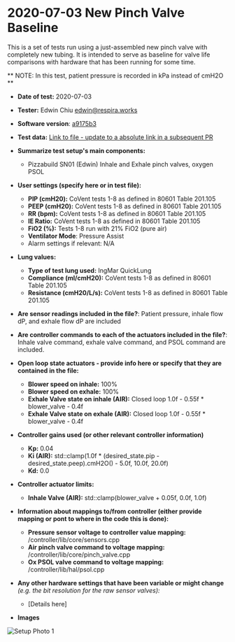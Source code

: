 # 2020-07-03 New Pinch Valve Baseline

This is a set of tests run using a just-assembled new pinch valve with completely new tubing.  It is intended to serve as baseline for valve life comparisons with hardware that has been running for some time.

** NOTE: In this test, patient pressure is recorded in kPa instead of cmH2O **

* **Date of test:** 2020-07-03

* **Tester:** Edwin Chiu edwin@respira.works

* **Software version**: [a9175b3](https://github.com/RespiraWorks/Ventilator/commit/a9175b35f3580fbd728a8149b355841b48c7dc06)

* **Test data:** [Link to file - update to a absolute link in a subsequent PR](/)

* **Summarize test setup's main components:**
  * Pizzabuild SN01 (Edwin) Inhale and Exhale pinch valves, oxygen PSOL

* **User settings (specify here or in test file):**
    * **PIP (cmH20):** CoVent tests 1-8 as defined in 80601 Table 201.105
    * **PEEP (cmH20):** CoVent tests 1-8 as defined in 80601 Table 201.105
    * **RR (bpm):** CoVent tests 1-8 as defined in 80601 Table 201.105
    * **IE Ratio:** CoVent tests 1-8 as defined in 80601 Table 201.105
    * **FiO2 (%):** Tests 1-8 run with 21% FiO2 (pure air)
    * **Ventilator Mode**: Pressure Assist
    * Alarm settings if relevant: N/A

* **Lung values:**
    * **Type of test lung used:** IngMar QuickLung
    * **Compliance (ml/cmH20):** CoVent tests 1-8 as defined in 80601 Table 201.105
    * **Resistance (cmH20/L/s):** CoVent tests 1-8 as defined in 80601 Table 201.105
* **Are sensor readings included in the file?**: Patient pressure, inhale flow dP, and exhale flow dP are included

* **Are controller commands to each of the actuators included in the file?**: Inhale valve command, exhale valve command, and PSOL command are included.

* **Open loop state actuators - provide info here or specify that they are contained in the file:**
    * **Blower speed on inhale:** 100%
    * **Blower speed on exhale:** 100%
    * **Exhale Valve state on inhale (AIR):** Closed loop 1.0f - 0.55f * blower_valve - 0.4f
    * **Exhale Valve state on exhale (AIR):** Closed loop 1.0f - 0.55f * blower_valve - 0.4f

* **Controller gains used (or other relevant controller information)**
    * **Kp:** 0.04
    * **Ki (AIR):** std::clamp(1.0f * (desired_state.pip - desired_state.peep).cmH2O() - 5.0f, 10.0f, 20.0f)
    * **Kd:** 0.0

* **Controller actuator limits:**
	* **Inhale Valve (AIR):** std::clamp(blower_valve + 0.05f, 0.0f, 1.0f)

* **Information about mappings to/from controller (either provide mapping or pont to where in the code this is done):**
    * **Pressure sensor voltage to controller value mapping:** /controller/lib/core/sensors.cpp
    * **Air pinch valve command to voltage mapping:** /controller/lib/core/pinch_valve.cpp
    * **Ox PSOL valve command to voltage mapping:** /controller/lib/hal/psol.cpp

* **Any other hardware settings that have been variable or might change** *(e.g. the bit resolution for the raw sensor valves):*
  * [Details here]

* **Images**

![Setup Photo 1](SetupPhoto1.jpg)
